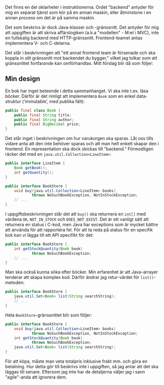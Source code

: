 Det finns en del oklarheter i instruktionerna. Ordet "backend" antyder för mig
en separat tjänst som kör på en annan maskin, eller åtminstone i en annan
process om det är på samma maskin.

Det som beskrivs är dock Java-klasser och -gränssnitt. Det antyder för mig att
uppgiften är att skriva affärslogiken (a.k.a "modellen" - M:et i MVC), inte en
fullskalig backend med HTTP-gränssnitt. Frontend-teamet antas implementera V-
och C-delarna.

Det står i beskrivningen att "ett annat frontend team är försenade och ska
koppla in sitt gränssnitt mot backendet du bygger," vilket jag tolkar som att
gränssnittet fortfarande kan omförhandlas. Mitt förslag blir då som följer:

## Min design

En bok har inget beteende i detta sammanhanget. Vi ska inte t.ex. läsa böcker.
Därför är det rimligt att implementera `Book` som en enkel data-struktur
(‘immutable’, med publika fält):

```java
public final class Book {
    public final String title;
    public final String author;
    public final BigDecimal price;
}
```

Det står inget i beskrivningen om hur varukorgen ska sparas. Låt oss tills
vidare anta att den inte behöver sparas och att man helt enkelt skapar den
i frontend. En representation ska dock skickas till "backend." Förmodligen
räcker det med en `java.util.Collection<LineItem>`:

```java
public interface LineItem {
    Book getBook();
    int getQuantity();
}

public interface BookStore {
    void buy(java.util.Collection<LineItem> books)
            throws NoSuchBookException, NotInStockException;
    // ...
}
```

I uppgiftsbeskrivningen står det att `buy()` ska returnera en `int[]` med 
värdena `OK`, `NOT_IN_STOCK` och `DOES_NOT_EXIST`. Det är ett vanligt sätt
att returnera en status i C-kod, men Java har exceptions som är mycket bättre
att använda för att rapportera fel. För att ta reda på status för en specifik bok
kan vi lägga till ett API specifikt för det:

```java
public interface BookStore {
    int getStockQuantity(Book book)
            throws NoSuchBookException;
    // ...
}
```

Man ska också kunna söka efter böcker. Min erfarenhet är att Java-arrayer tenderar
att skapa komplex kod. Därför ändrar jag retur-värdet för `list()`-metoden:

```java
public interface BookStore {
    java.util.Set<Book> list(String searchString);
    // ...
}
```

Hela `BookStore`-gränssnittet blir som följer:

```java
public interface BookStore {
    void buy(java.util.Collection<LineItem> books)
            throws NoSuchBookException, NotInStockException;
    int getStockQuantity(Book book)
            throws NoSuchBookException;
    java.util.Set<Book> list(String searchString);
}
```

För att köpa, måste man veta totalpris inklusive frakt mm. och göra en betalning.
Hur detta gör till beskrivs inte i uppgiften, så jag antar att det ska läggas till
senare. Eftersom jag inte har de detaljerna väljer jag i sann "agile"-anda att
ignorera dem.

